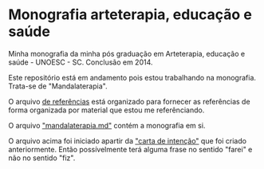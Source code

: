 Monografia arteterapia, educação e saúde
======================

Minha monografia da minha pós graduação em Arteterapia, educação e saúde - UNOESC - SC. Conclusão em 2014.

Este repositório está em andamento pois estou trabalhando na monografia. Trata-se de "Mandalaterapia".

O arquivo [de referências](/referencias) está organizado para fornecer as referências de forma organizada por material que estou me referênciando.

O arquivo ["mandalaterapia.md"](/mandalaterapia.md) contém a monografia em si.

O arquivo acima foi iniciado apartir da ["carta de intenção"](/carta_de_intencao.md) que foi criado anteriormente. Então possívelmente terá alguma frase no sentido "farei" e não no sentido "fiz".
